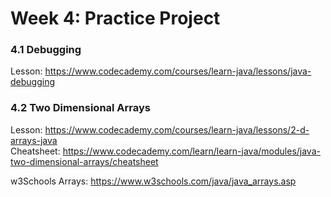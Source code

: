# Week 4: Practice Project

### 4.1 Debugging

Lesson: https://www.codecademy.com/courses/learn-java/lessons/java-debugging

### 4.2 Two Dimensional Arrays

Lesson: https://www.codecademy.com/courses/learn-java/lessons/2-d-arrays-java  
Cheatsheet: https://www.codecademy.com/learn/learn-java/modules/java-two-dimensional-arrays/cheatsheet

w3Schools Arrays: https://www.w3schools.com/java/java_arrays.asp
